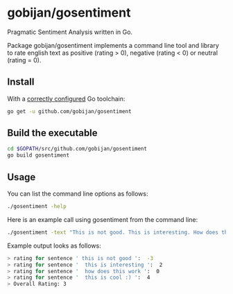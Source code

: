 # gobijan/gosentiment

Pragmatic Sentiment Analysis written in Go.

Package gobijan/gosentiment implements a command line tool and library to rate english text as positive (rating > 0), negative (rating < 0) or neutral (rating = 0).

## Install

With a [correctly configured](https://golang.org/doc/install#testing) Go toolchain:

```sh
go get -u github.com/gobijan/gosentiment
```

## Build the executable

```sh
cd $GOPATH/src/github.com/gobijan/gosentiment
go build gosentiment
```

## Usage

You can list the command line options as follows:

```sh
./gosentiment -help 
```


Here is an example call using gosentiment from the command line:

```sh
./gosentiment -text "This is not good. This is interesting. How does this work? This is cool :)"
```

Example output looks as follows:

```sh
> rating for sentence ' this is not good ':  -3
> rating for sentence '  this is interesting ':  2
> rating for sentence '  how does this work ':  0
> rating for sentence '  this is cool :) ':  4
> Overall Rating: 3
```
